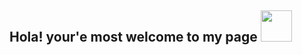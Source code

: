 ## Hola! your'e most welcome to my page <img src="https://media.giphy.com/media/hvRJCLFzcasrR4ia7z/giphy.gif" width="50" height="50"> ##



